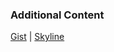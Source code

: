 ### Additional Content

[Gist](https://gist.github.com/radialsource)
| 
[Skyline](https://skyline.github.com/radialsource/2020)


<!--
### Hi there 👋

**radialsource/radialsource** is a ✨ _special_ ✨ repository because its `README.md` (this file) appears on your GitHub profile.

Here are some ideas to get you started:

- 🔭 I’m currently working on ...
- 🌱 I’m currently learning ...
- 👯 I’m looking to collaborate on ...
- 🤔 I’m looking for help with ...
- 💬 Ask me about ...
- 📫 How to reach me: ...
- 😄 Pronouns: ...
- ⚡ Fun fact: ...
-->
